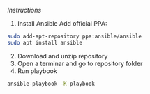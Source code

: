 *Instructions*

1. Install Ansible
Add official PPA: 
```bash
sudo add-apt-repository ppa:ansible/ansible
sudo apt install ansible
```
2. Download and unzip repository
3. Open a terminar and go to repository folder
4. Run playbook
```bash
ansible-playbook -K playbook
```
